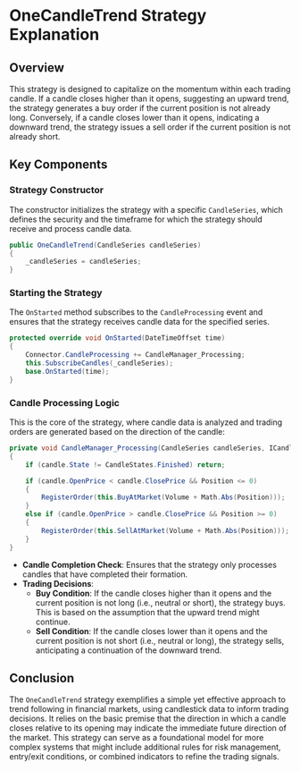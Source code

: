 # OneCandleTrend Strategy Explanation

## Overview

This strategy is designed to capitalize on the momentum within each trading candle. If a candle closes higher than it opens, suggesting an upward trend, the strategy generates a buy order if the current position is not already long. Conversely, if a candle closes lower than it opens, indicating a downward trend, the strategy issues a sell order if the current position is not already short.

## Key Components

### Strategy Constructor

The constructor initializes the strategy with a specific `CandleSeries`, which defines the security and the timeframe for which the strategy should receive and process candle data.

```csharp
public OneCandleTrend(CandleSeries candleSeries)
{
    _candleSeries = candleSeries;
}
```

### Starting the Strategy

The `OnStarted` method subscribes to the `CandleProcessing` event and ensures that the strategy receives candle data for the specified series.

```csharp
protected override void OnStarted(DateTimeOffset time)
{
    Connector.CandleProcessing += CandleManager_Processing;
    this.SubscribeCandles(_candleSeries);
    base.OnStarted(time);
}
```

### Candle Processing Logic

This is the core of the strategy, where candle data is analyzed and trading orders are generated based on the direction of the candle:

```csharp
private void CandleManager_Processing(CandleSeries candleSeries, ICandleMessage candle)
{
    if (candle.State != CandleStates.Finished) return;

    if (candle.OpenPrice < candle.ClosePrice && Position <= 0)
    {
        RegisterOrder(this.BuyAtMarket(Volume + Math.Abs(Position)));
    }
    else if (candle.OpenPrice > candle.ClosePrice && Position >= 0)
    {
        RegisterOrder(this.SellAtMarket(Volume + Math.Abs(Position)));
    }
}
```

- **Candle Completion Check**: Ensures that the strategy only processes candles that have completed their formation.
- **Trading Decisions**:
  - **Buy Condition**: If the candle closes higher than it opens and the current position is not long (i.e., neutral or short), the strategy buys. This is based on the assumption that the upward trend might continue.
  - **Sell Condition**: If the candle closes lower than it opens and the current position is not short (i.e., neutral or long), the strategy sells, anticipating a continuation of the downward trend.

## Conclusion

The `OneCandleTrend` strategy exemplifies a simple yet effective approach to trend following in financial markets, using candlestick data to inform trading decisions. It relies on the basic premise that the direction in which a candle closes relative to its opening may indicate the immediate future direction of the market. This strategy can serve as a foundational model for more complex systems that might include additional rules for risk management, entry/exit conditions, or combined indicators to refine the trading signals.